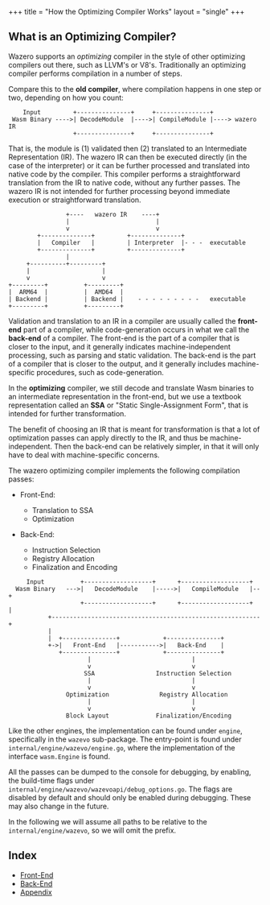 +++
title = "How the Optimizing Compiler Works"
layout = "single"
+++

What is an Optimizing Compiler?
-------------------------------

Wazero supports an _optimizing_ compiler in the style of other optimizing
compilers out there, such as LLVM's or V8's. Traditionally an optimizing
compiler performs compilation in a number of steps.

Compare this to the **old compiler**, where compilation happens in one step or
two, depending on how you count:


```goat
    Input         +---------------+     +---------------+
 Wasm Binary ---->| DecodeModule  |---->| CompileModule |----> wazero IR
                  +---------------+     +---------------+
```

That is, the module is (1) validated then (2) translated to an Intermediate
Representation (IR). The wazero IR can then be executed directly (in the case
of the interpreter) or it can be further processed and translated into native
code by the compiler. This compiler performs a straightforward translation from
the IR to native code, without any further passes. The wazero IR is not intended
for further processing beyond immediate execution or straightforward
translation.

```goat
                +----   wazero IR    ----+
                |                        |
                v                        v
        +--------------+         +--------------+
        |   Compiler   |         | Interpreter  |- - -  executable
        +--------------+         +--------------+
                |
     +----------+---------+
     |                    |
     v                    v
+---------+          +---------+
|  ARM64  |          |  AMD64  |
| Backend |          | Backend |    - - - - - - - - -   executable
+---------+          +---------+
```


Validation and translation to an IR in a compiler are usually called the
**front-end** part of a compiler, while code-generation occurs in what we call
the **back-end** of a compiler. The front-end is the part of a compiler that is
closer to the input, and it generally indicates machine-independent processing,
such as parsing and static validation. The back-end is the part of a compiler
that is closer to the output, and it generally includes machine-specific
procedures, such as code-generation.

In the **optimizing** compiler, we still decode and translate Wasm binaries to
an intermediate representation in the front-end, but we use a textbook
representation called an **SSA** or "Static Single-Assignment Form", that is
intended for further transformation.

The benefit of choosing an IR that is meant for transformation is that a lot of
optimization passes can apply directly to the IR, and thus be
machine-independent. Then the back-end can be relatively simpler, in that it
will only have to deal with machine-specific concerns.

The wazero optimizing compiler implements the following compilation passes:

* Front-End:
  - Translation to SSA
  - Optimization

* Back-End:
  - Instruction Selection
  - Registry Allocation
  - Finalization and Encoding

```goat
     Input          +-------------------+      +-------------------+
  Wasm Binary   --->|   DecodeModule    |----->|   CompileModule   |--+
                    +-------------------+      +-------------------+  |
           +----------------------------------------------------------+
           |
           |  +---------------+            +---------------+
           +->|   Front-End   |----------->|   Back-End    |
              +---------------+            +---------------+
                      |                            |
                      v                            v
                     SSA                 Instruction Selection
                      |                            |
                      v                            v
                Optimization              Registry Allocation
                      |                            |
                      v                            v
                Block Layout             Finalization/Encoding
```

Like the other engines, the implementation can be found under `engine`, specifically
in the `wazevo` sub-package. The entry-point is found under `internal/engine/wazevo/engine.go`,
where the implementation of the interface `wasm.Engine` is found.

All the passes can be dumped to the console for debugging, by enabling, the build-time
flags under `internal/engine/wazevo/wazevoapi/debug_options.go`. The flags are disabled
by default and should only be enabled during debugging. These may also change in the future.

In the following we will assume all paths to be relative to the `internal/engine/wazevo`,
so we will omit the prefix.

## Index

- [Front-End](frontend/)
- [Back-End](backend/)
- [Appendix](appendix/)
